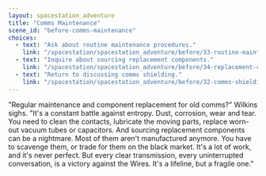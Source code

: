 ```yaml
---
layout: spacestation_adventure
title: "Comms Maintenance"
scene_id: "before-comms-maintenance"
choices:
  - text: "Ask about routine maintenance procedures."
    link: "/spacestation/spacestation_adventure/before/33-routine-maintenance/"
  - text: "Inquire about sourcing replacement components."
    link: "/spacestation/spacestation_adventure/before/34-replacement-components/"
  - text: "Return to discussing comms shielding."
    link: "/spacestation/spacestation_adventure/before/32-comms-shielding/"
---
```


"Regular maintenance and component replacement for old comms?" Wilkins sighs. "It's a constant battle against entropy. Dust, corrosion, wear and tear. You need to clean the contacts, lubricate the moving parts, replace worn-out vacuum tubes or capacitors. And sourcing replacement components can be a nightmare. Most of them aren't manufactured anymore. You have to scavenge them, or trade for them on the black market. It's a lot of work, and it's never perfect. But every clear transmission, every uninterrupted conversation, is a victory against the Wires. It's a lifeline, but a fragile one."

